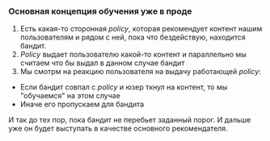 ### Основная  концепция обучения уже в проде

1. Есть какая-то сторонная *policy*, которая рекомендует контент нашим пользователям и рядом с ней, пока что бездействую, находится бандит.
2. *Policy* выдает пользователю какой-то контент и параллельно мы считаем что бы выдал в данном случае бандит
3. Мы смотрм на реакцию пользователя на выдачу работающей *policy*:
* Если бандит совпал с *policy* и юзер ткнул на контент, то мы "обучаемся" на этом случае
* Иначе его пропускаем для бандита

 И так до тех пор, пока бандит не перебьет заданный порог. И дальше уже он будет выступать в качестве основного рекомендателя.
